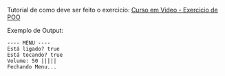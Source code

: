 Tutorial de como deve ser feito o exercicio: <a href="https://www.youtube.com/watch?v=1wYRGFXpVlg&list=PLHz_AreHm4dkqe2aR0tQK74m8SFe-aGsY&index=12" target="_blank">Curso em Video - Exercicio de POO</a>

Exemplo de Output:
~~~
---- MENU ----
Está ligado? true
Está tocando? true
Volume: 50 |||||
Fechando Menu...
~~~